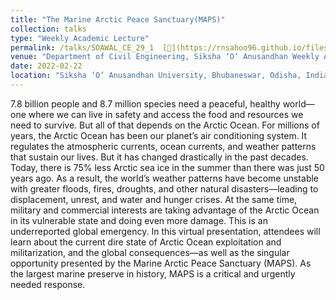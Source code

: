 ```yaml
---
title: "The Marine Arctic Peace Sanctuary(MAPS)" 
collection: talks
type: "Weekly Academic Lecture"
permalink: /talks/SOAWAL_CE_29_1  [📄](https://rnsahoo96.github.io/files/SOAWAL_CE_29_1.pdf)
venue: "Department of Civil Engineering, Siksha ‘O’ Anusandhan Weekly Academic Lecture (SOAWAL)"
date: 2022-02-22
location: "Siksha ‘O’ Anusandhan University, Bhubaneswar, Odisha, India"
---
```

7.8 billion people and 8.7 million species need a peaceful, healthy world—one where we can live in safety and access the food and resources we need to survive. But all of that depends on the Arctic Ocean. For millions of years, the Arctic Ocean has been our planet’s air conditioning system. It regulates the atmospheric currents, ocean currents, and weather patterns that sustain our lives. But it has changed drastically in the past decades. Today, there is 75% less Arctic sea ice in the summer than there was just 50 years ago. As a result, the world’s weather patterns have become unstable with greater floods, fires, droughts, and other natural disasters—leading to displacement, unrest, and water and hunger crises. At the same time, military and commercial interests are taking advantage of the Arctic Ocean in its vulnerable state and doing even more damage. This is an underreported global emergency. In this virtual presentation, attendees will learn about the current dire state of Arctic Ocean exploitation and militarization, and the global consequences—as well as the singular opportunity presented by the Marine Arctic Peace Sanctuary (MAPS). As the largest marine preserve in history, MAPS is a critical and urgently needed response.
